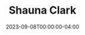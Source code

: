 ---
title: Shauna Clark
featured_image: Shauna-Clark.webp
featured_image_attr: 
featured_image_attr_link: 
featured_image_alt: Headshot of Shauna Clark
featured_image_caption: Headshot of Shauna Clark
Socials:
  Facebook: 
  Twitter: 
  Instagram: shauna_.nicole
  LinkedIn: 
  IBDB: 
  IMDb: nm3089655
  Website: 
date: 2023-09-08T00:00:00-04:00
---